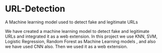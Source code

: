 # URL-Detection
A Machine learning model used to detect fake and legitimate URLs 

We have created a machine learning model to detect fake and legitimate URLs and integrated it as a web extension. In this project we use KNN, SVM, Logistic Regression, Random Forest as Machine Learning models , and also we have used CNN also.
Then we used it as a web extension.
